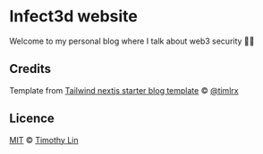 # Infect3d website

Welcome to my personal blog where I talk about web3 security ✍🏽

## Credits

Template from [Tailwind nextjs starter blog template](https://github.com/timlrx/tailwind-nextjs-starter-blog) © [@timlrx](https://github.com/timlrx)

## Licence

[MIT](https://github.com/timlrx/tailwind-nextjs-starter-blog/blob/master/LICENSE) © [Timothy Lin](https://www.timrlx.com)
